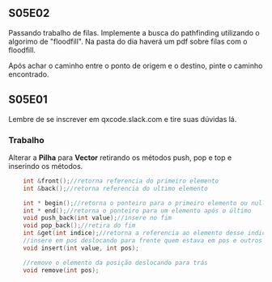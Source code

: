 
## S05E02
Passando trabalho de filas. Implemente a busca do pathfinding utilizando o algorimo de "floodfill".
Na pasta do dia haverá um pdf sobre filas com o floodfill.

Após achar o caminho entre o ponto de origem e o destino, pinte o caminho encontrado.


## S05E01
Lembre de se inscrever em qxcode.slack.com e tire suas dúvidas lá.

### Trabalho
Alterar a **Pilha** para **Vector** retirando os métodos push, pop e top e inserindo os métodos.

```c++
    int &front();//retorna referencia do primeiro elemento
    int &back();//retorna referencia do ultimo elemento

    int * begin();//retorna o ponteiro para o primeiro elemento ou nullptr
    int * end();//retorna o ponteiro para um elemento após o último
    void push_back(int value);//insere no fim
    void pop_back();//retira do fim
    int &get(int indice);//retorna a referencia ao elemento desse indice
    //insere em pos deslocando para frente quem estava em pos e outros
    void insert(int value, int pos);

    //remove o elemento da posição deslocando para trás 
    void remove(int pos);
```
